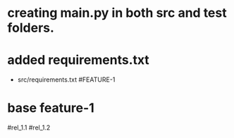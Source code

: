 # creating main.py in both src and test folders.

# added requirements.txt 
* src/requirements.txt
#FEATURE-1
# base feature-1
#rel_1.1
#rel_1.2